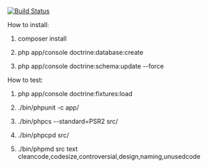 [![Build Status](https://travis-ci.org/e-moe/sonata.svg?branch=feature%2Fsqlite)](https://travis-ci.org/e-moe/sonata)

How to install:

1. composer install

2. php app/console doctrine:database:create

3. php app/console doctrine:schema:update --force

How to test:

1. php app/console doctrine:fixtures:load

2. ./bin/phpunit -c app/

3. ./bin/phpcs --standard=PSR2 src/

4. ./bin/phpcpd src/

5. ./bin/phpmd src text cleancode,codesize,controversial,design,naming,unusedcode
